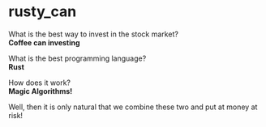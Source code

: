 # rusty_can

What is the best way to invest in the stock market? 
<br>
**Coffee can investing**

What is the best programming language?
<br>
**Rust**

How does it work? 
<br>
**Magic Algorithms!**


Well, then it is only natural that we combine these two and put at money at risk!
